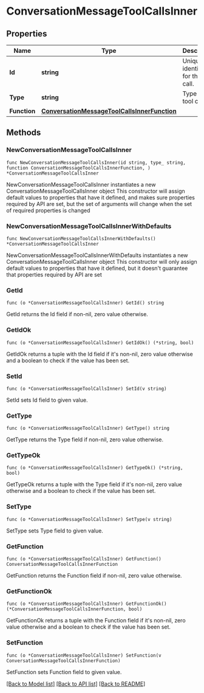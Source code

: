 # ConversationMessageToolCallsInner

## Properties

Name | Type | Description | Notes
------------ | ------------- | ------------- | -------------
**Id** | **string** | Unique identifier for the tool call. | 
**Type** | **string** | Type of the tool call. | 
**Function** | [**ConversationMessageToolCallsInnerFunction**](ConversationMessageToolCallsInnerFunction.md) |  | 

## Methods

### NewConversationMessageToolCallsInner

`func NewConversationMessageToolCallsInner(id string, type_ string, function ConversationMessageToolCallsInnerFunction, ) *ConversationMessageToolCallsInner`

NewConversationMessageToolCallsInner instantiates a new ConversationMessageToolCallsInner object
This constructor will assign default values to properties that have it defined,
and makes sure properties required by API are set, but the set of arguments
will change when the set of required properties is changed

### NewConversationMessageToolCallsInnerWithDefaults

`func NewConversationMessageToolCallsInnerWithDefaults() *ConversationMessageToolCallsInner`

NewConversationMessageToolCallsInnerWithDefaults instantiates a new ConversationMessageToolCallsInner object
This constructor will only assign default values to properties that have it defined,
but it doesn't guarantee that properties required by API are set

### GetId

`func (o *ConversationMessageToolCallsInner) GetId() string`

GetId returns the Id field if non-nil, zero value otherwise.

### GetIdOk

`func (o *ConversationMessageToolCallsInner) GetIdOk() (*string, bool)`

GetIdOk returns a tuple with the Id field if it's non-nil, zero value otherwise
and a boolean to check if the value has been set.

### SetId

`func (o *ConversationMessageToolCallsInner) SetId(v string)`

SetId sets Id field to given value.


### GetType

`func (o *ConversationMessageToolCallsInner) GetType() string`

GetType returns the Type field if non-nil, zero value otherwise.

### GetTypeOk

`func (o *ConversationMessageToolCallsInner) GetTypeOk() (*string, bool)`

GetTypeOk returns a tuple with the Type field if it's non-nil, zero value otherwise
and a boolean to check if the value has been set.

### SetType

`func (o *ConversationMessageToolCallsInner) SetType(v string)`

SetType sets Type field to given value.


### GetFunction

`func (o *ConversationMessageToolCallsInner) GetFunction() ConversationMessageToolCallsInnerFunction`

GetFunction returns the Function field if non-nil, zero value otherwise.

### GetFunctionOk

`func (o *ConversationMessageToolCallsInner) GetFunctionOk() (*ConversationMessageToolCallsInnerFunction, bool)`

GetFunctionOk returns a tuple with the Function field if it's non-nil, zero value otherwise
and a boolean to check if the value has been set.

### SetFunction

`func (o *ConversationMessageToolCallsInner) SetFunction(v ConversationMessageToolCallsInnerFunction)`

SetFunction sets Function field to given value.



[[Back to Model list]](../README.md#documentation-for-models) [[Back to API list]](../README.md#documentation-for-api-endpoints) [[Back to README]](../README.md)


